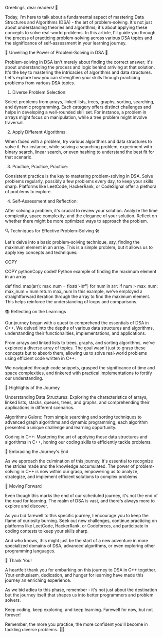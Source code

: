 Greetings, dear readers! 👋

Today, I'm here to talk about a fundamental aspect of mastering Data Structures and Algorithms (DSA) - the art of problem-solving. It's not just about understanding theories and algorithms; it's about applying these concepts to solve real-world problems. In this article, I'll guide you through the process of practicing problem-solving across various DSA topics and the significance of self-assessment in your learning journey.

🎯 Unveiling the Power of Problem-Solving in DSA 🧩

Problem-solving in DSA isn't merely about finding the correct answer; it's about understanding the process and logic behind arriving at that solution. It's the key to mastering the intricacies of algorithms and data structures. Let's explore how you can strengthen your skills through practicing problems from various DSA topics.

1. Diverse Problem Selection:

Select problems from arrays, linked lists, trees, graphs, sorting, searching, and dynamic programming. Each category offers distinct challenges and helps in developing a well-rounded skill set. For instance, a problem in arrays might focus on manipulation, while a tree problem might involve traversal.

2. Apply Different Algorithms:

When faced with a problem, try various algorithms and data structures to solve it. For instance, while solving a searching problem, experiment with binary search, linear search, or even hashing to understand the best fit for that scenario.

3. Practice, Practice, Practice:

Consistent practice is the key to mastering problem-solving in DSA. Solve problems regularly, possibly a few problems every day, to keep your skills sharp. Platforms like LeetCode, HackerRank, or CodeSignal offer a plethora of problems to explore.

4. Self-Assessment and Reflection:

After solving a problem, it's crucial to review your solution. Analyze the time complexity, space complexity, and the elegance of your solution. Reflect on whether there might be more optimized ways to approach the problem.

🔍 Techniques for Effective Problem-Solving 🛠️

Let's delve into a basic problem-solving technique, say, finding the maximum element in an array. This is a simple problem, but it allows us to apply key concepts and techniques:


COPY

COPY
pythonCopy code# Python example of finding the maximum element in an array

def find_max(arr):
    max_num = float('-inf')
    for num in arr:
        if num > max_num:
            max_num = num
    return max_num
In this example, we've employed a straightforward iteration through the array to find the maximum element. This helps reinforce the understanding of loops and comparisons.

📚 Reflecting on the Learnings

Our journey began with a quest to comprehend the essentials of DSA in C++. We delved into the depths of various data structures and algorithms, understanding their functionalities, implementations, and applications.

From arrays and linked lists to trees, graphs, and sorting algorithms, we've explored a diverse array of topics. The goal wasn't just to grasp these concepts but to absorb them, allowing us to solve real-world problems using efficient code written in C++.

We navigated through code snippets, grasped the significance of time and space complexities, and tinkered with practical implementations to fortify our understanding.

🌟 Highlights of the Journey

Understanding Data Structures: Exploring the characteristics of arrays, linked lists, stacks, queues, trees, and graphs, and comprehending their applications in different scenarios.

Algorithms Galore: From simple searching and sorting techniques to advanced graph algorithms and dynamic programming, each algorithm presented a unique challenge and learning opportunity.

Coding in C++: Mastering the art of applying these data structures and algorithms in C++, honing our coding skills to efficiently tackle problems.

🧩 Embracing the Journey's End

As we approach the culmination of this journey, it's essential to recognize the strides made and the knowledge accumulated. The power of problem-solving in C++ is now within our grasp, empowering us to analyze, strategize, and implement efficient solutions to complex problems.

🚀 Moving Forward

Even though this marks the end of our scheduled journey, it's not the end of the road for learning. The realm of DSA is vast, and there's always more to explore and discover.

As you bid farewell to this specific journey, I encourage you to keep the flame of curiosity burning. Seek out new challenges, continue practicing on platforms like LeetCode, HackerRank, or Codeforces, and participate in coding contests to keep your skills sharp.

And who knows, this might just be the start of a new adventure in more specialized domains of DSA, advanced algorithms, or even exploring other programming languages.

👏 Thank You!

A heartfelt thank you for embarking on this journey to DSA in C++ together. Your enthusiasm, dedication, and hunger for learning have made this journey an enriching experience.

As we bid adieu to this phase, remember - it's not just about the destination but the journey itself that shapes us into better programmers and problem solvers.

Keep coding, keep exploring, and keep learning. Farewell for now, but not forever!

Remember, the more you practice, the more confident you'll become in tackling diverse problems. 🚀🧠
